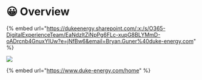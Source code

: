 # 😀 Overview



{% embed url="https://dukeenergy.sharepoint.com/:x:/s/O365-DigitalExperienceTeam/EaNdzltZiNpPg6FLc-xupG8BLYMmD-oADrcnb4GnuxYlUw?e=jNfBw6&email=Bryan.Guner%40duke-energy.com" %}

![](../.gitbook/assets/screencapture-duke-energy-home-2022-01-28-16\_30\_03.png)



{% embed url="https://www.duke-energy.com/home" %}
